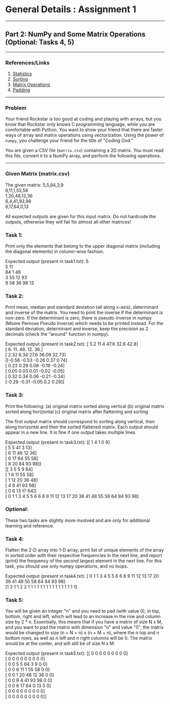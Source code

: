 # General Details : Assignment 1

---

## Part 2: NumPy and Some Matrix Operations (Optional: Tasks 4, 5)

---

### References/Links

1. [Statistics](https://numpy.org/doc/stable/reference/routines.statistics.html)  
2. [Sorting](https://numpy.org/doc/stable/reference/generated/numpy.sort.html)  
3. [Matrix Operations](https://towardsdatascience.com/top-10-matrix-operations-in-numpy-with-examples-d761448cb7a8)  
4. [Padding](https://numpy.org/doc/stable/reference/generated/numpy.pad.html)  

---

### Problem

Your friend Rockstar is too good at coding and playing with arrays, but you know that Rockstar only knows C programming language, while you are comfortable with Python. You want to show your friend that there are faster ways of array and matrix operations using vectorization. Using the power of `numpy`, you challenge your friend for the title of "Coding God."

You are given a CSV file (`matrix.csv`) containing a 2D matrix. You must read this file, convert it to a NumPy array, and perform the following operations.

---

### Given Matrix (matrix.csv)

The given matrix:
5,5,84,3,9 <br>
6,11,1,55,58 <br>
1,20,48,12,36 <br>
8,4,41,93,98 <br>
6,17,64,0,13 <br>

All expected outputs are given for this input matrix. Do not hardcode the outputs, otherwise
they will fail for almost all other matrices!

### Task 1:
Print only the elements that belong to the upper diagonal matrix (including the diagonal
elements) in column-wise fashion.

Expected output (present in task1.txt):
5 <br>
5 11 <br>
84 1 48 <br>
3 55 12 93 <br>
9 58 36 98 13 <br>

### Task 2:
Print mean, median and standard deviation (all along x-axis), determinant and inverse of the
matrix. You need to print the inverse if the determinant is non-zero. If the determinant is
zero, there is pseudo-inverse in numpy (Moore Penrose Pseudo Inverse) which needs to be
printed instead. For the standard deviation, determinant and inverse, keep the precision
as 2 decimals (check the "around" function in numpy).

Expected output (present in task2.txt):
[ 5.2 11.4 47.6 32.6 42.8] <br>
[ 6. 11. 48. 12. 36.] <br>
[ 2.32  6.34 27.6  36.09 32.73] <br>
[[-0.58 -0.53 -0.26  0.37  0.74] <br>
 [ 0.23  0.29  0.08 -0.19 -0.24] <br>
 [ 0.05  0.03  0.01 -0.02 -0.05] <br>
 [ 0.32  0.34  0.06 -0.21 -0.34] <br>
 [-0.29 -0.31 -0.05  0.2   0.29]] <br>

 ### Task 3:
 Print the following:
(a) original matrix sorted along vertical
(b) original matrix sorted along horizontal
(c) original matrix after flattening and sorting

The first output matrix should correspond to sorting along vertical, then along horizontal
and then the sorted flattened matrix. Each output should appear in a new line. It is fine
if one output takes multiple lines.

Expected output (present in task3.txt):
[[ 1  4  1  0  9] <br>
 [ 5  5 41  3 13] <br>
 [ 6 11 48 12 36] <br>
 [ 6 17 64 55 58] <br>
 [ 8 20 84 93 98]] <br>
[[ 3  5  5  9 84] <br>
 [ 1  6 11 55 58] <br>
 [ 1 12 20 36 48] <br>
 [ 4  8 41 93 98] <br>
 [ 0  6 13 17 64]] <br>
[ 0  1  1  3  4  5  5  6  6  8  9 11 12 13 17 20 36 41 48 55 58 64 84 93
 98]  

### Optional:
These two tasks are slightly more involved and are only for additional learning and reference.

### Task 4:
Flatten the 2-D array into 1-D array, print list of unique elements of the array in sorted order
with their respective frequencies in the next line, and report (print) the frequency of the
second largest element in the next line. For this task, you should use only numpy operations,
and no loops.

Expected output (present in task4.txt):
[ 0  1  1  3  4  5  5  6  6  8  9 11 12 13 17 20 36 41 48 55 58 64 84 93 98] <br>
[1 2 1 1 2 2 1 1 1 1 1 1 1 1 1 1 1 1 1 1 1 1]


### Task 5:
You will be given an integer "n" and you 
need to pad (with value 0), in top, bottom, right and left, which will lead to an increase in
the row and column size by 2 * n. Essentially, this means that if you have a matrix of size
N x M, and you want to pad the matrix with dimension "n" and value "0", the matrix would be
changed to size (n + N + n) x (n + M + n), where the n top and n bottom rows, as well as n left
and n right columns will be 0. The matrix would be at the center, and will still be of size
N x M. 

Expected output (present in task5.txt):
[[ 0  0  0  0  0  0  0  0  0] <br>
 [ 0  0  0  0  0  0  0  0  0] <br>
 [ 0  0  5  5 84  3  9  0  0] <br>
 [ 0  0  6 11  1 55 58  0  0] <br>
 [ 0  0  1 20 48 12 36  0  0] <br>
 [ 0  0  8  4 41 93 98  0  0] <br>
 [ 0  0  6 17 64  0 13  0  0] <br>
 [ 0  0  0  0  0  0  0  0  0] <br>
 [ 0  0  0  0  0  0  0  0  0]] <br>
